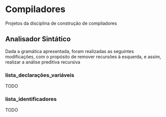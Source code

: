 # Compiladores
Projetos da disciplina de construção de compiladores

## Analisador Sintático
Dada a gramática apresentada, foram realizadas as seguintes modificações, com o propósito de remover recursões à esquerda, e assim, realizar a análise preditiva recursiva

### lista_declarações_variáveis
TODO
### lista_identificadores
TODO